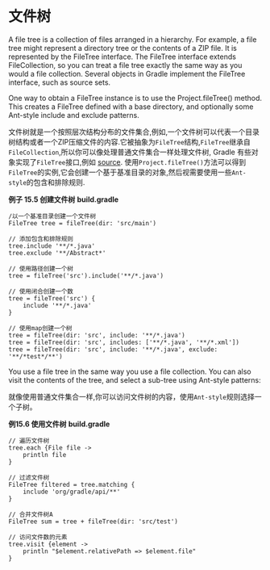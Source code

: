 # 文件树
A file tree is a collection of files arranged in a hierarchy. For example, a file tree might represent a directory tree or the contents of a ZIP file. It is represented by the FileTree interface. The FileTree interface extends FileCollection, so you can treat a file tree exactly the same way as you would a file collection. Several objects in Gradle implement the FileTree interface, such as source sets.

One way to obtain a FileTree instance is to use the Project.fileTree() method. This creates a FileTree defined with a base directory, and optionally some Ant-style include and exclude patterns.

文件树就是一个按照层次结构分布的文件集合,例如,一个文件树可以代表一个目录树结构或者一个ZIP压缩文件的内容.它被抽象为`FileTree`结构,`FileTree`继承自`FileCollection`,所以你可以像处理普通文件集合一样处理文件树, Gradle 有些对象实现了`FileTree`接口,例如 [source](https://docs.gradle.org/current/userguide/java_plugin.html#sec:source_sets).
使用`Project.fileTree()`方法可以得到`FileTree`的实例,它会创建一个基于基准目录的对象,然后视需要使用一些`Ant-style`的包含和排除规则.

**例子 15.5 创建文件树**
**build.gradle**

```
/以一个基准目录创建一个文件树
FileTree tree = fileTree(dir: 'src/main')

// 添加包含和排除规则
tree.include '**/*.java'
tree.exclude '**/Abstract*'

// 使用路径创建一个树
tree = fileTree('src').include('**/*.java')

// 使用闭合创建一个数
tree = fileTree('src') {
    include '**/*.java'
}

// 使用map创建一个树
tree = fileTree(dir: 'src', include: '**/*.java')
tree = fileTree(dir: 'src', includes: ['**/*.java', '**/*.xml'])
tree = fileTree(dir: 'src', include: '**/*.java', exclude: '**/*test*/**')

```


You use a file tree in the same way you use a file collection. You can also visit the contents of the tree, and select a sub-tree using Ant-style patterns:

就像使用普通文件集合一样,你可以访问文件树的内容，使用`Ant-style`规则选择一个子树。

**例15.6 使用文件树**
**build.gradle**

```
// 遍历文件树
tree.each {File file ->
    println file
}

// 过滤文件树
FileTree filtered = tree.matching {
    include 'org/gradle/api/**'
}

// 合并文件树A
FileTree sum = tree + fileTree(dir: 'src/test')

// 访问文件数的元素
tree.visit {element ->
    println "$element.relativePath => $element.file"
}

```











